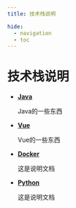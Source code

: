 ```yaml
---
title: 技术栈说明

hide:
  - navigation
  - toc
---
```


# 技术栈说明

<div class="grid cards" markdown>

- __[Java][Java]__

    Java的一些东西

- __[Vue][Vue]__

    Vue的一些东西

- __[Docker][Docker]__

    这是说明文档

- __[Python][Python]__

    这是说明文档

</div>

[Java]: ./java/index.md
[Vue]: ./vue/index.md
[Docker]: ./Docker/index.md
[Python]: ./python/index.md



